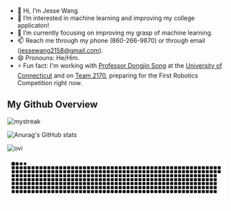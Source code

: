 - 👋 Hi, I’m Jesse Wang.
- 👀 I’m interested in machine learning and improving my college applicaton!
- 🌱 I’m currently focusing on improving my grasp of machine learning.
- 📫 Reach me through my phone (860-266-9870) or through email (jessewang2158@gmail.com).
- 😄 Pronouns: He/Him.
- ⚡ Fun fact: I'm working with [Professor Dongjin Song](https://github.com/songdj) at the [University of Connecticut](https://github.com/uconn) and on [Team 2170](https://github.com/Team2170), preparing for the First Robotics Competition right now.


## My Github Overview

<img src="https://github-readme-streak-stats.herokuapp.com/?user=JesseW2158&theme=ambient_gradient" alt="mystreak"/>
  
![Anurag's GitHub stats](https://github-readme-stats.vercel.app/api?username=JesseW2158&theme=ambient_gradient&show_icons=true)

<img src="https://github-readme-stats.vercel.app/api/top-langs?username=JesseW2158&show_icons=true&locale=en&layout=compact&theme=ambient_gradient" alt="ovi" />

![Snake animation](https://raw.githubusercontent.com/JesseW2158/JesseW2158/output/github-contribution-grid-snake-dark.svg)
